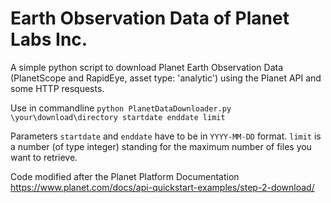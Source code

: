 # Earth Observation Data of Planet Labs Inc. 

A simple python script to download Planet Earth Observation Data (PlanetScope and RapidEye, asset type: 'analytic') using the Planet API and some HTTP resquests.

Use in commandline
`python PlanetDataDownloader.py \your\download\directory startdate enddate limit`

Parameters `startdate` and `enddate` have to be in `YYYY-MM-DD` format. 
`limit` is a number (of type integer) standing for the maximum number of files you want to retrieve.

Code modified after the Planet Platform Documentation https://www.planet.com/docs/api-quickstart-examples/step-2-download/
